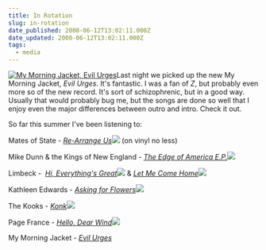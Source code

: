 ```yaml
---
title: In Rotation
slug: in-rotation
date_published: 2008-06-12T13:02:11.000Z
date_updated: 2008-06-12T13:02:11.000Z
tags:
  - media
---
```


[![My Morning Jacket, Evil Urges](http://ecx.images-amazon.com/images/I/517Yq33IFTL._SL160_.jpg)](http://www.amazon.com/gp/product/B0017PB5TW?ie=UTF8&amp;amp;tag=joggo-20&amp;amp;linkCode=as2&amp;amp;camp=1789&amp;amp;creative=9325&amp;amp;creativeASIN=B0017PB5TW)Last night we picked up the new My Morning Jacket, *Evil Urges*. It's fantastic. I was a fan of *Z*, but probably even more so of the new record. It's sort of schizophrenic, but in a good way. Usually that would probably bug me, but the songs are done so well that I enjoy even the major differences between outro and intro. Check it out.

So far this summer I've been listening to:

Mates of State - *[Re-Arrange Us](http://www.amazon.com/gp/product/B0016MJ2PU?ie=UTF8&amp;tag=joggo-20&amp;linkCode=as2&amp;camp=1789&amp;creative=9325&amp;creativeASIN=B0016MJ2PU)![](http://www.assoc-amazon.com/e/ir?t=thegoodmacom-20&amp;l=as2&amp;o=1&amp;a=B0016MJ2PU)* (on vinyl no less)

Mike Dunn & the Kings of New England - *[The Edge of America E.P.](http://www.amazon.com/gp/product/B0013SHXC6?ie=UTF8&amp;tag=joggo-20&amp;linkCode=as2&amp;camp=1789&amp;creative=9325&amp;creativeASIN=B0013SHXC6)![](http://www.assoc-amazon.com/e/ir?t=joggo-20&amp;l=as2&amp;o=1&amp;a=B0013SHXC6)*

Limbeck -  *[Hi, Everything's Great](http://www.amazon.com/gp/product/B000R04R34?ie=UTF8&amp;tag=joggo-20&amp;linkCode=as2&amp;camp=1789&amp;creative=9325&amp;creativeASIN=B000R04R34)![](http://www.assoc-amazon.com/e/ir?t=joggo-20&amp;l=as2&amp;o=1&amp;a=B000R04R34)* & *[Let Me Come Home](http://www.amazon.com/gp/product/B00122OCD6?ie=UTF8&amp;tag=joggo-20&amp;linkCode=as2&amp;camp=1789&amp;creative=9325&amp;creativeASIN=B00122OCD6)![](http://www.assoc-amazon.com/e/ir?t=joggo-20&amp;l=as2&amp;o=1&amp;a=B00122OCD6)*

Kathleen Edwards - *[Asking for Flowers](http://www.amazon.com/gp/product/B00149VFCS?ie=UTF8&amp;tag=joggo-20&amp;linkCode=as2&amp;camp=1789&amp;creative=9325&amp;creativeASIN=B00149VFCS)![](http://www.assoc-amazon.com/e/ir?t=joggo-20&amp;l=as2&amp;o=1&amp;a=B00149VFCS)*

The Kooks - *[Konk](http://www.amazon.com/gp/product/B0016CO2SW?ie=UTF8&amp;tag=joggo-20&amp;linkCode=as2&amp;camp=1789&amp;creative=9325&amp;creativeASIN=B0016CO2SW)![](http://www.assoc-amazon.com/e/ir?t=joggo-20&amp;l=as2&amp;o=1&amp;a=B0016CO2SW)*

Page France - *[Hello, Dear Wind](http://www.amazon.com/gp/product/B000WBHKKA?ie=UTF8&amp;tag=joggo-20&amp;linkCode=as2&amp;camp=1789&amp;creative=9325&amp;creativeASIN=B000WBHKKA)![](http://www.assoc-amazon.com/e/ir?t=thegoodmacom-20&amp;l=as2&amp;o=1&amp;a=B000WBHKKA)*

My Morning Jacket - *[Evil Urges](http://www.amazon.com/gp/product/B0017PB5TW?ie=UTF8&amp;amp;tag=joggo-20&amp;amp;linkCode=as2&amp;amp;camp=1789&amp;amp;creative=9325&amp;amp;creativeASIN=B0017PB5TW)*
